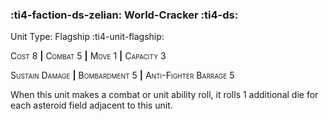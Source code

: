 ### :ti4-faction-ds-zelian: **World-Cracker** :ti4-ds:

Unit Type: Flagship :ti4-unit-flagship:

<span style="font-variant:small-caps;">Cost 8</span> __|__ <span style="font-variant:small-caps;">Combat 5</span> __|__ <span style="font-variant:small-caps;">Move 1</span> __|__ <span style="font-variant:small-caps;">Capacity 3</span>

<span style="font-variant:small-caps;">Sustain Damage</span> __|__ <span style="font-variant:small-caps;">Bombardment</span> 5 __|__ <span style="font-variant:small-caps;">Anti-Fighter Barrage</span> 5

When this unit makes a combat or unit ability roll, it rolls 1 additional die for each asteroid field adjacent to this unit.